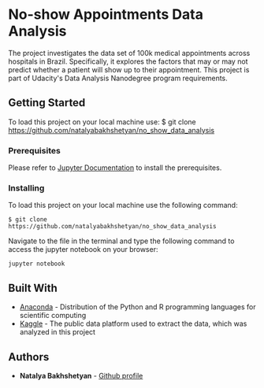 # No-show Appointments Data Analysis

The project investigates the data set of 100k medical appointments across hospitals in Brazil. Specifically, it explores the factors that may or may not predict whether a patient will show up to their appointment. This project is part of Udacity's Data Analysis Nanodegree program requirements.

## Getting Started

To load this project on your local machine use:
$ git clone https://github.com/natalyabakhshetyan/no_show_data_analysis

### Prerequisites

Please refer to [Jupyter Documentation](https://jupyter.readthedocs.io/en/latest/install.html) to install the prerequisites.

### Installing

To load this project on your local machine use the following command:

```
$ git clone https://github.com/natalyabakhshetyan/no_show_data_analysis
```

Navigate to the file in the terminal and type the following command to access the jupyter notebook on your browser:

```
jupyter notebook
```

## Built With

* [Anaconda](https://www.anaconda.com/) - Distribution of the Python and R programming languages for scientific computing
* [Kaggle](https://www.kaggle.com/) - The public data platform used to extract the data, which was analyzed in this project

## Authors

* **Natalya Bakhshetyan** - [Github profile](https://github.com/natalyabakhshetyan)
